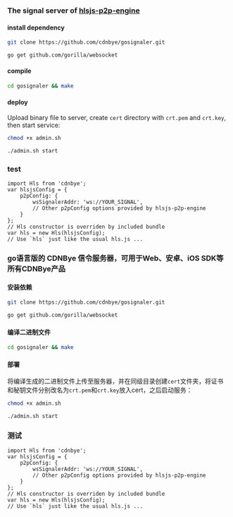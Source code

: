 ### The signal server of [hlsjs-p2p-engine](https://github.com/cdnbye/hlsjs-p2p-engine)

#### install dependency
```bash
git clone https://github.com/cdnbye/gosignaler.git

go get github.com/gorilla/websocket
```

#### compile
```bash
cd gosignaler && make
```

#### deploy
Upload binary file to server, create `cert` directory with `crt.pem` and `crt.key`, then start service:
```bash
chmod +x admin.sh

./admin.sh start
```

### test
```
import Hls from 'cdnbye';
var hlsjsConfig = {
    p2pConfig: {
        wsSignalerAddr: 'ws://YOUR_SIGNAL',
        // Other p2pConfig options provided by hlsjs-p2p-engine
    }
};
// Hls constructor is overriden by included bundle
var hls = new Hls(hlsjsConfig);
// Use `hls` just like the usual hls.js ...
```

### go语言版的 CDNBye 信令服务器，可用于Web、安卓、iOS SDK等所有CDNBye产品
#### 安装依赖
```bash
git clone https://github.com/cdnbye/gosignaler.git

go get github.com/gorilla/websocket
```

#### 编译二进制文件
```bash
cd gosignaler && make
```

#### 部署
将编译生成的二进制文件上传至服务器，并在同级目录创建`cert`文件夹，将证书和秘钥文件分别改名为`crt.pem`和`crt.key`放入cert，之后启动服务：
```bash
chmod +x admin.sh

./admin.sh start
```

### 测试
```
import Hls from 'cdnbye';
var hlsjsConfig = {
    p2pConfig: {
        wsSignalerAddr: 'ws://YOUR_SIGNAL',
        // Other p2pConfig options provided by hlsjs-p2p-engine
    }
};
// Hls constructor is overriden by included bundle
var hls = new Hls(hlsjsConfig);
// Use `hls` just like the usual hls.js ...
```



